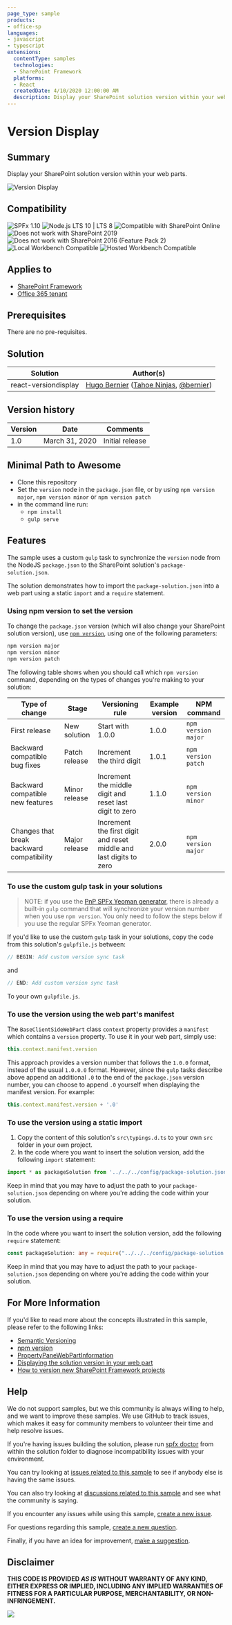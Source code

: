 ```yaml
---
page_type: sample
products:
- office-sp
languages:
- javascript
- typescript
extensions:
  contentType: samples
  technologies:
  - SharePoint Framework
  platforms:
  - React
  createdDate: 4/10/2020 12:00:00 AM
  description: Display your SharePoint solution version within your web parts
---
```

# Version Display

## Summary

Display your SharePoint solution version within your web parts.

![Version Display](./assets/VersionDisplay.gif)


## Compatibility

![SPFx 1.10](https://img.shields.io/badge/SPFx-1.10.0-green.svg) 
![Node.js LTS 10 | LTS 8](https://img.shields.io/badge/Node.js-LTS%2010%20%7C%20LTS%208-green.svg) 
![Compatible with SharePoint Online](https://img.shields.io/badge/SharePoint%20Online-Compatible-green.svg)
![Does not work with SharePoint 2019](https://img.shields.io/badge/SharePoint%20Server%202019-Incompatible-red.svg "SharePoint Server 2019 requires SPFx 1.4.1 or lower")
![Does not work with SharePoint 2016 (Feature Pack 2)](https://img.shields.io/badge/SharePoint%20Server%202016%20(Feature%20Pack%202)-Incompatible-red.svg "SharePoint Server 2016 Feature Pack 2 requires SPFx 1.1")
![Local Workbench Compatible](https://img.shields.io/badge/Local%20Workbench-Compatible-green.svg)
![Hosted Workbench Compatible](https://img.shields.io/badge/Hosted%20Workbench-Compatible-green.svg)

## Applies to

* [SharePoint Framework](https://docs.microsoft.com/sharepoint/dev/spfx/sharepoint-framework-overview)
* [Office 365 tenant](https://docs.microsoft.com/sharepoint/dev/spfx/set-up-your-development-environment)

## Prerequisites

There are no pre-requisites.

## Solution

Solution|Author(s)
--------|---------
react-versiondisplay | [Hugo Bernier](https://github.com/hugoabernier) ([Tahoe Ninjas](https://tahoeninjas.blog), [@bernier](https://twitter.com/bernierh))

## Version history

Version|Date|Comments
-------|----|--------
1.0|March 31, 2020|Initial release


## Minimal Path to Awesome

* Clone this repository
* Set the `version` node in the `package.json` file, or by using `npm version major`, `npm version minor` or `npm version patch`
* in the command line run:
  * `npm install`
  * `gulp serve`

## Features

The sample uses a custom `gulp` task to synchronize the `version` node from the NodeJS `package.json` to the SharePoint solution's `package-solution.json`.

The solution demonstrates how to import the `package-solution.json` into a web part using a static `import` and a `require` statement.

### Using npm version to set the version

To change the `package.json` version (which will also change your SharePoint solution version), use [`npm version`](https://docs.npmjs.com/cli/version), using one of the following parameters:

```cmd
npm version major
npm version minor
npm version patch
```

The following table shows when you should call which `npm version` command, depending on the types of changes you're making to your solution:

|Type of change|Stage|Versioning rule|Example version| NPM command
|---|---|---|---|---|
|First release|New solution|Start with 1.0.0|1.0.0| `npm version major`
|Backward compatible bug fixes|Patch release|Increment the third digit|1.0.1| `npm version patch`
|Backward compatible new features|Minor release|Increment the middle digit and reset last digit to zero|1.1.0| `npm version minor`
|Changes that break backward compatibility|Major release|Increment the first digit and reset middle and last digits to zero|2.0.0| `npm version major`

### To use the custom gulp task in your solutions

> NOTE: if you use the [PnP SPFx Yeoman generator](https://pnp.github.io/generator-spfx/), there is already a built-in `gulp` command that will synchronize your version number when you use `npm version`. You only need to follow the steps below if you use the regular SPFx Yeoman generator.

If you'd like to use the custom `gulp` task in your solutions, copy the code from this solution's `gulpfile.js` between:

```typescript
// BEGIN: Add custom version sync task
```

and

```typescript
// END: Add custom version sync task
```

To your own `gulpfile.js`.

### To use the version using the web part's manifest

The `BaseClientSideWebPart` class `context` property provides a `manifest` which contains a `version` property. To use it in your web part, simply use:

```typescript
this.context.manifest.version
```

This approach provides a version number that follows the `1.0.0` format, instead of the usual `1.0.0.0` format. However, since the `gulp` tasks describe above append an additional `.0` to the end of the `package.json` version number, you can choose to append `.0` yourself when displaying the manifest version. For example:

```typescript
this.context.manifest.version + '.0'
```

### To use the version using a static import

1. Copy the content of this solution's `src\typings.d.ts` to your own `src` folder in your own project.
2. In the code where you want to insert the solution version, add the following `import` statement:
```typescript
import * as packageSolution from '../../../config/package-solution.json';
```

Keep in mind that you may have to adjust the path to your `package-solution.json` depending on where you're adding the code within your solution.

### To use the version using a require

In the code where you want to insert the solution version, add the following `require` statement:
```typescript
const packageSolution: any = require("../../../config/package-solution.json");
```

Keep in mind that you may have to adjust the path to your `package-solution.json` depending on where you're adding the code within your solution.

## For More Information

If you'd like to read more about the concepts illustrated in this sample, please refer to the following links:

* [Semantic Versioning](https://semver.org/)
* [npm version](https://docs.npmjs.com/cli/version)
* [PropertyPaneWebPartInformation](https://sharepoint.github.io/sp-dev-fx-property-controls/controls/PropertyPaneWebPartInformation/)
* [Displaying the solution version in your web part](https://tahoeninjas.blog/2020/03/30/display-the-solution-version-in-your-web-part/)
* [How to version new SharePoint Framework projects](https://n8d.at/how-to-version-new-sharepoint-framework-projects/)


## Help

We do not support samples, but we this community is always willing to help, and we want to improve these samples. We use GitHub to track issues, which makes it easy for  community members to volunteer their time and help resolve issues.

If you're having issues building the solution, please run [spfx doctor](https://pnp.github.io/cli-microsoft365/cmd/spfx/spfx-doctor/) from within the solution folder to diagnose incompatibility issues with your environment.

You can try looking at [issues related to this sample](https://github.com/pnp/sp-dev-fx-webparts/issues?q=label%3Areact-versiondisplay) to see if anybody else is having the same issues.

You can also try looking at [discussions related to this sample](https://github.com/pnp/sp-dev-fx-webparts/discussions?discussions_q=label%3Areact-versiondisplay) and see what the community is saying.

If you encounter any issues while using this sample, [create a new issue](https://github.com/pnp/sp-dev-fx-webparts/issues/new?assignees=&labels=Needs%3A+Triage+%3Amag%3A%2Ctype%3Abug-suspected&template=bug-report.yml&sample=react-versiondisplay&authors=@hugoabernier&title=react-versiondisplay%20-%20).

For questions regarding this sample, [create a new question](https://github.com/pnp/sp-dev-fx-webparts/issues/new?assignees=&labels=Needs%3A+Triage+%3Amag%3A%2Ctype%3Abug-suspected&template=question.yml&sample=react-versiondisplay&authors=@hugoabernier&title=react-versiondisplay%20-%20).

Finally, if you have an idea for improvement, [make a suggestion](https://github.com/pnp/sp-dev-fx-webparts/issues/new?assignees=&labels=Needs%3A+Triage+%3Amag%3A%2Ctype%3Abug-suspected&template=suggestion.yml&sample=react-versiondisplay&authors=@hugoabernier&title=react-versiondisplay%20-%20).


## Disclaimer

**THIS CODE IS PROVIDED *AS IS* WITHOUT WARRANTY OF ANY KIND, EITHER EXPRESS OR IMPLIED, INCLUDING ANY IMPLIED WARRANTIES OF FITNESS FOR A PARTICULAR PURPOSE, MERCHANTABILITY, OR NON-INFRINGEMENT.**


<img src="https://telemetry.sharepointpnp.com/sp-dev-fx-webparts/samples/react-versiondisplay" />
